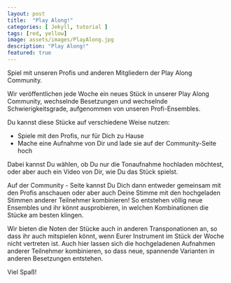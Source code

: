 ```yaml
---
layout: post
title:  "Play Along!"
categories: [ Jekyll, tutorial ]
tags: [red, yellow]
image: assets/images/PlayAlong.jpg
description: "Play Along!"
featured: true
---
```


Spiel mit unseren Profis und anderen Mitgliedern der Play Along Community.

Wir veröffentlichen jede Woche ein neues Stück in unserer Play Along Community, wechselnde Besetzungen und wechselnde Schwierigkeitsgrade, aufgenommen von unseren Profi-Ensembles.

Du kannst diese Stücke auf verschiedene Weise nutzen:
* Spiele mit den Profis, nur für Dich zu Hause
* Mache eine Aufnahme von Dir und lade sie auf der Community-Seite hoch

Dabei kannst Du wählen, ob Du nur die Tonaufnahme hochladen möchtest, oder aber auch ein Video von Dir, wie Du das Stück spielst.

Auf der Community - Seite kannst Du Dich dann entweder gemeinsam mit den Profis anschauen oder aber auch Deine Stimme mit den hochgeladen Stimmen anderer Teilnehmer kombinieren! So entstehen völlig neue Ensembles und ihr könnt ausprobieren, in welchen Kombinationen die Stücke am besten klingen.

Wir bieten die Noten der Stücke auch in anderen Transponationen an, so dass ihr auch mitspielen könnt, wenn Eurer Instrument im Stück der Woche nicht vertreten ist. Auch hier lassen sich die hochgeladenen Aufnahmen anderer Teilnehmer kombinieren, so dass neue, spannende Varianten in anderen Besetzungen entstehen.

Viel Spaß!